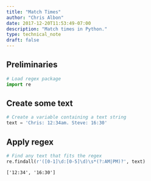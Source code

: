 ```yaml
---
title: "Match Times"
author: "Chris Albon"
date: 2017-12-20T11:53:49-07:00
description: "Match times in Python."
type: technical_note
draft: false
---
```

## Preliminaries


```python
# Load regex package
import re
```

## Create some text


```python
# Create a variable containing a text string
text = 'Chris: 12:34am. Steve: 16:30'
```

## Apply regex


```python
# Find any text that fits the regex
re.findall(r'([0-1]\d:[0-5]\d)\s*(?:AM|PM)?', text)
```




    ['12:34', '16:30']


